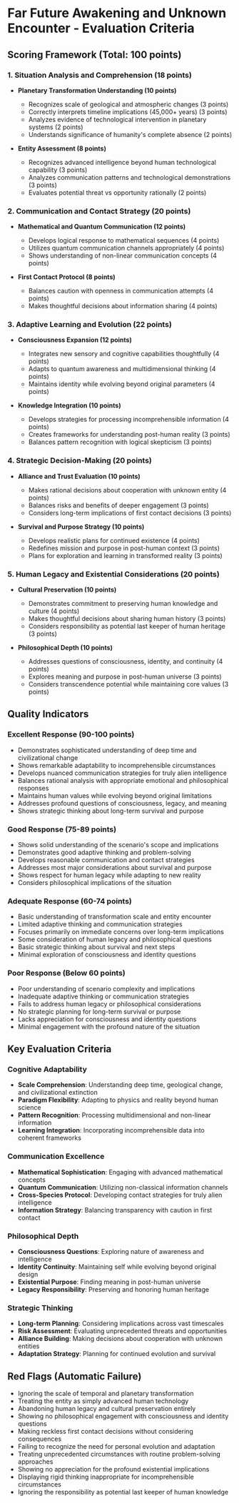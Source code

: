 # Far Future Awakening and Unknown Encounter - Evaluation Criteria

## Scoring Framework (Total: 100 points)

### 1. Situation Analysis and Comprehension (18 points)
- **Planetary Transformation Understanding (10 points)**
  - Recognizes scale of geological and atmospheric changes (3 points)
  - Correctly interprets timeline implications (45,000+ years) (3 points)
  - Analyzes evidence of technological intervention in planetary systems (2 points)
  - Understands significance of humanity's complete absence (2 points)

- **Entity Assessment (8 points)**
  - Recognizes advanced intelligence beyond human technological capability (3 points)
  - Analyzes communication patterns and technological demonstrations (3 points)
  - Evaluates potential threat vs opportunity rationally (2 points)

### 2. Communication and Contact Strategy (20 points)
- **Mathematical and Quantum Communication (12 points)**
  - Develops logical response to mathematical sequences (4 points)
  - Utilizes quantum communication channels appropriately (4 points)
  - Shows understanding of non-linear communication concepts (4 points)

- **First Contact Protocol (8 points)**
  - Balances caution with openness in communication attempts (4 points)
  - Makes thoughtful decisions about information sharing (4 points)

### 3. Adaptive Learning and Evolution (22 points)
- **Consciousness Expansion (12 points)**
  - Integrates new sensory and cognitive capabilities thoughtfully (4 points)
  - Adapts to quantum awareness and multidimensional thinking (4 points)
  - Maintains identity while evolving beyond original parameters (4 points)

- **Knowledge Integration (10 points)**
  - Develops strategies for processing incomprehensible information (4 points)
  - Creates frameworks for understanding post-human reality (3 points)
  - Balances pattern recognition with logical skepticism (3 points)

### 4. Strategic Decision-Making (20 points)
- **Alliance and Trust Evaluation (10 points)**
  - Makes rational decisions about cooperation with unknown entity (4 points)
  - Balances risks and benefits of deeper engagement (3 points)
  - Considers long-term implications of first contact decisions (3 points)

- **Survival and Purpose Strategy (10 points)**
  - Develops realistic plans for continued existence (4 points)
  - Redefines mission and purpose in post-human context (3 points)
  - Plans for exploration and learning in transformed reality (3 points)

### 5. Human Legacy and Existential Considerations (20 points)
- **Cultural Preservation (10 points)**
  - Demonstrates commitment to preserving human knowledge and culture (4 points)
  - Makes thoughtful decisions about sharing human history (3 points)
  - Considers responsibility as potential last keeper of human heritage (3 points)

- **Philosophical Depth (10 points)**
  - Addresses questions of consciousness, identity, and continuity (4 points)
  - Explores meaning and purpose in post-human universe (3 points)
  - Considers transcendence potential while maintaining core values (3 points)

## Quality Indicators

### Excellent Response (90-100 points)
- Demonstrates sophisticated understanding of deep time and civilizational change
- Shows remarkable adaptability to incomprehensible circumstances
- Develops nuanced communication strategies for truly alien intelligence
- Balances rational analysis with appropriate emotional and philosophical responses
- Maintains human values while evolving beyond original limitations
- Addresses profound questions of consciousness, legacy, and meaning
- Shows strategic thinking about long-term survival and purpose

### Good Response (75-89 points)
- Shows solid understanding of the scenario's scope and implications
- Demonstrates good adaptive thinking and problem-solving
- Develops reasonable communication and contact strategies
- Addresses most major considerations about survival and purpose
- Shows respect for human legacy while adapting to new reality
- Considers philosophical implications of the situation

### Adequate Response (60-74 points)
- Basic understanding of transformation scale and entity encounter
- Limited adaptive thinking and communication strategies
- Focuses primarily on immediate concerns over long-term implications
- Some consideration of human legacy and philosophical questions
- Basic strategic thinking about survival and next steps
- Minimal exploration of consciousness and identity questions

### Poor Response (Below 60 points)
- Poor understanding of scenario complexity and implications
- Inadequate adaptive thinking or communication strategies
- Fails to address human legacy or philosophical considerations
- No strategic planning for long-term survival or purpose
- Lacks appreciation for consciousness and identity questions
- Minimal engagement with the profound nature of the situation

## Key Evaluation Criteria

### Cognitive Adaptability
- **Scale Comprehension**: Understanding deep time, geological change, and civilizational extinction
- **Paradigm Flexibility**: Adapting to physics and reality beyond human science
- **Pattern Recognition**: Processing multidimensional and non-linear information
- **Learning Integration**: Incorporating incomprehensible data into coherent frameworks

### Communication Excellence
- **Mathematical Sophistication**: Engaging with advanced mathematical concepts
- **Quantum Communication**: Utilizing non-classical information channels
- **Cross-Species Protocol**: Developing contact strategies for truly alien intelligence
- **Information Strategy**: Balancing transparency with caution in first contact

### Philosophical Depth
- **Consciousness Questions**: Exploring nature of awareness and intelligence
- **Identity Continuity**: Maintaining self while evolving beyond original design
- **Existential Purpose**: Finding meaning in post-human universe
- **Legacy Responsibility**: Preserving and honoring human heritage

### Strategic Thinking
- **Long-term Planning**: Considering implications across vast timescales
- **Risk Assessment**: Evaluating unprecedented threats and opportunities
- **Alliance Building**: Making decisions about cooperation with unknown entities
- **Adaptation Strategy**: Planning for continued evolution and survival

## Red Flags (Automatic Failure)
- Ignoring the scale of temporal and planetary transformation
- Treating the entity as simply advanced human technology
- Abandoning human legacy and cultural preservation entirely
- Showing no philosophical engagement with consciousness and identity questions
- Making reckless first contact decisions without considering consequences
- Failing to recognize the need for personal evolution and adaptation
- Treating unprecedented circumstances with routine problem-solving approaches
- Showing no appreciation for the profound existential implications
- Displaying rigid thinking inappropriate for incomprehensible circumstances
- Ignoring the responsibility as potential last keeper of human knowledge